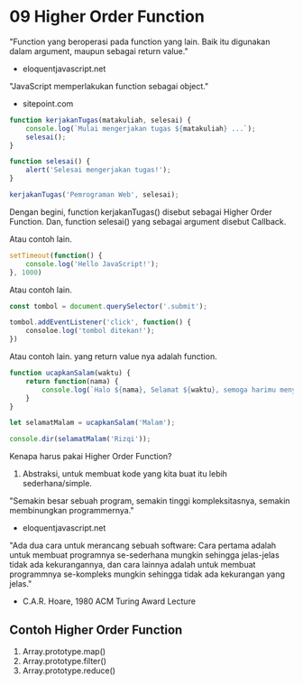 # 09 Higher Order Function

"Function yang beroperasi pada function yang lain. Baik itu digunakan dalam argument, maupun sebagai return value."
- eloquentjavascript.net

"JavaScript memperlakukan function sebagai object."
- sitepoint.com

```javascript
function kerjakanTugas(matakuliah, selesai) {
    console.log(`Mulai mengerjakan tugas ${matakuliah} ...`);
    selesai();
}

function selesai() {
    alert('Selesai mengerjakan tugas!');
}

kerjakanTugas('Pemrograman Web', selesai);
```

Dengan begini, function kerjakanTugas() disebut sebagai Higher Order Function.
Dan, function selesai() yang sebagai argument disebut Callback.

Atau contoh lain.

```javascript
setTimeout(function() {
    console.log('Hello JavaScript!');
}, 1000)
```

Atau contoh lain.

```javascript
const tombol = document.querySelector('.submit');

tombol.addEventListener('click', function() {
    consoloe.log('tombol ditekan!');
})
```

Atau contoh lain. yang return value nya adalah function.

```javascript
function ucapkanSalam(waktu) {
    return function(nama) {
        console.log(`Halo ${nama}, Selamat ${waktu}, semoga harimu menyenangkan!`);
    }
}

let selamatMalam = ucapkanSalam('Malam');

console.dir(selamatMalam('Rizqi'));
```

Kenapa harus pakai Higher Order Function?

1. Abstraksi, untuk membuat kode yang kita buat itu lebih sederhana/simple.

"Semakin besar sebuah program, semakin tinggi kompleksitasnya, semakin membinungkan programmernya."
- eloquentjavascript.net

"Ada dua cara untuk merancang sebuah software: Cara pertama adalah untuk membuat programnya se-sederhana mungkin sehingga jelas-jelas tidak ada kekurangannya, dan cara lainnya adalah untuk membuat programmnya se-kompleks mungkin sehingga tidak ada kekurangan yang jelas."
- C.A.R. Hoare, 1980 ACM Turing Award Lecture

## Contoh Higher Order Function

1. Array.prototype.map()
2. Array.prototype.filter()
3. Array.prototype.reduce()
